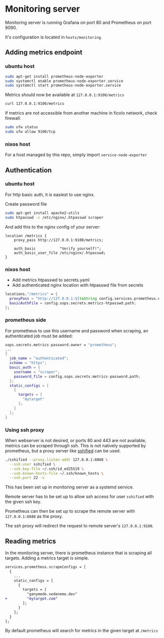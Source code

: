<!--
SPDX-FileCopyrightText: 2023 Technology Innovation Institute (TII)

SPDX-License-Identifier: CC-BY-SA-4.0
-->

# Monitoring server

Monitoring server is running Grafana on port 80 and Prometheus on port 9090.

It's configuration is located in `hosts/monitoring`.

## Adding metrics endpoint

### ubuntu host

```sh
sudo apt-get install prometheus-node-exporter
sudo systemctl enable prometheus-node-exporter.service
sudo systemctl start prometheus-node-exporter.service
```

Metrics should now be available at `127.0.0.1:9100/metrics`

```sh
curl 127.0.0.1:9100/metrics
```

If metrics are not accessible from another machine in ficolo network, check firewall:

```sh
sudo ufw status
sudo ufw allow 9100/tcp
```
### nixos host

For a host managed by this repo, simply import `service-node-exporter`

## Authentication

### ubuntu host

For http basic auth, it is easiest to use nginx.

Create password file

```sh
sudo apt-get install apache2-utils
sudo htpasswd -c /etc/nginx/.htpasswd scraper
```

And add this to the nginx config of your server:

```
location /metrics {
    proxy_pass http://127.0.0.1:9100/metrics;

    auth_basic           "Verify yourself!";
    auth_basic_user_file /etc/nginx/.htpasswd;
}
```

### nixos host

- Add metrics htpasswd to secrets.yaml
- Add authenticated nginx location with htpasswd file from secrets

```nix
locations."/metrics" = {
  proxyPass = "http://127.0.0.1:${toString config.services.prometheus.exporters.node.port}/metrics";
  basicAuthFile = config.sops.secrets.metrics-htpasswd.path;
};
```

### prometheus side

For prometheus to use this username and password when scraping, an authenticated job must be added:

```nix
sops.secrets.metrics-password.owner = "prometheus";
...
{
  job_name = "authenticated";
  scheme = "https";
  basic_auth = {
    username = "scraper";
    password_file = config.sops.secrets.metrics-password.path;
  };
  static_configs = [
    {
      targets = [
        "mytarget"
      ];
    }
  ];
}
```

### Using ssh proxy

When webserver is not desired, or ports 80 and 443 are not available, metrics can be scraped through ssh.
This is not natively supported by prometheus, but a proxy server like [sshified](https://github.com/hoffie/sshified) can be used.

```sh
./sshified --proxy.listen-addr 127.0.0.1:8888 \
  --ssh.user sshified \
  --ssh.key-file ~/.ssh/id_ed25519 \
  --ssh.known-hosts-file ~/.ssh/known_hosts \
  --ssh.port 22 -v
```

This has been set up in monitoring server as a systemd service.

Remote server has to be set up to allow ssh access for user `sshified` with the given ssh key.

Prometheus can then be set up to scrape the remote server with `127.0.0.1:8888` as the proxy.

The ssh proxy will redirect the request to remote server's `127.0.0.1:9100`.

## Reading metrics

In the monitoring server, there is prometheus instance that is scraping all targets.
Adding a metrics target is simple.

```diff
services.prometheus.scrapeConfigs = [
  {
    ...
    static_configs = [
      {
        targets = [
          "ganymede.vedenemo.dev"
+         "mytarget.com"
        ];
      }
    ];
  }
];
```

By default prometheus will search for metrics in the given target at `/metrics`
